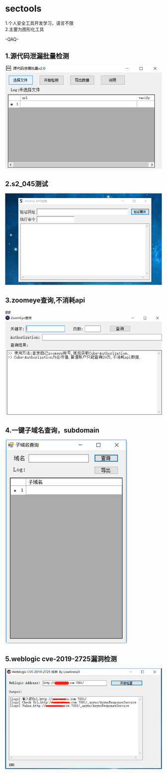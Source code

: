 # sectools
1.个人安全工具开发学习，语言不限  
2.主要为图形化工具

-QAQ-  

## 1.源代码泄漏批量检测  

![image](https://github.com/lowliness9/secTools/blob/master/images/codeleak.png)  

## 2.s2_045测试  

![image](https://github.com/lowliness9/secTools/blob/master/images/st2.png)  

## 3.zoomeye查询,不消耗api  

##![image](https://github.com/lowliness9/secTools/blob/master/images/zoomeye.png)  

## 4.一键子域名查询，subdomain  

![image](https://github.com/lowliness9/secTools/blob/master/images/subdomain.png)  

## 5.weblogic cve-2019-2725漏洞检测  

![image](https://github.com/lowliness9/secTools/blob/master/images/2725.png)  





